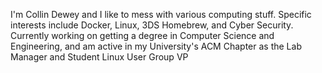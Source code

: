 I'm Collin Dewey and I like to mess with various computing stuff. Specific interests include Docker, Linux, 3DS Homebrew, and Cyber Security. Currently working on getting a degree in Computer Science and Engineering, and am active in my University's ACM Chapter as the Lab Manager and Student Linux User Group VP
